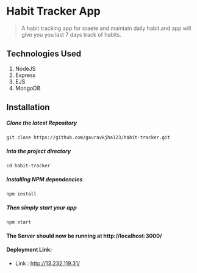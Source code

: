 # Habit Tracker App
> A habit tracking app for craete and maintain daily habit.and app will give you you last 7 days track of habits.


## Technologies Used
1.  NodeJS
2.  Express
3.  EJS
4.  MongoDB

## Installation

##### Clone the latest Repository

`git clone https://github.com/gauravkjha123/habit-tracker.git`
##### Into the project directory

`cd habit-tracker`

##### Installing NPM dependencies

`npm install`

##### Then simply start your app

`npm start`

#### The Server should now be running at http://localhost:3000/


#### Deployment Link:
 - Link : http://13.232.119.31/
